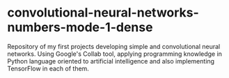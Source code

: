 # convolutional-neural-networks-numbers-mode-1-dense
Repository of my first projects developing simple and convolutional neural networks. Using Google's Collab tool, applying programming knowledge in Python language oriented to artificial intelligence and also implementing TensorFlow in each of them.
